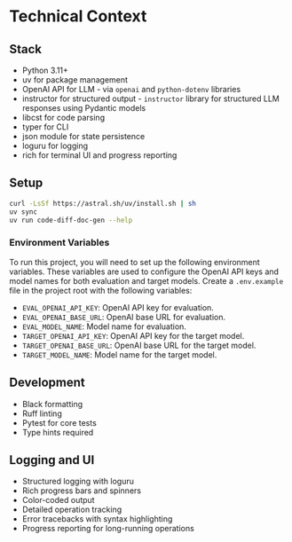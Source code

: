 # Technical Context

## Stack
- Python 3.11+
- uv for package management
- OpenAI API for LLM - via `openai` and `python-dotenv` libraries
- instructor for structured output -  `instructor` library for structured LLM responses using Pydantic models
- libcst for code parsing
- typer for CLI
- json module for state persistence
- loguru for logging
- rich for terminal UI and progress reporting

## Setup
```bash
curl -LsSf https://astral.sh/uv/install.sh | sh
uv sync
uv run code-diff-doc-gen --help
```

### Environment Variables
To run this project, you will need to set up the following environment variables. These variables are used to configure the OpenAI API keys and model names for both evaluation and target models. Create a `.env.example` file in the project root with the following variables:

- `EVAL_OPENAI_API_KEY`: OpenAI API key for evaluation.
- `EVAL_OPENAI_BASE_URL`: OpenAI base URL for evaluation.
- `EVAL_MODEL_NAME`: Model name for evaluation.
- `TARGET_OPENAI_API_KEY`: OpenAI API key for the target model.
- `TARGET_OPENAI_BASE_URL`: OpenAI base URL for the target model.
- `TARGET_MODEL_NAME`: Model name for the target model.

## Development
- Black formatting
- Ruff linting
- Pytest for core tests
- Type hints required

## Logging and UI
- Structured logging with loguru
- Rich progress bars and spinners
- Color-coded output
- Detailed operation tracking
- Error tracebacks with syntax highlighting
- Progress reporting for long-running operations
